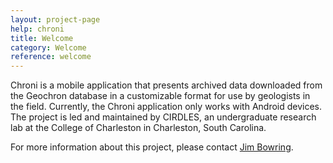 ```yaml
---
layout: project-page
help: chroni
title: Welcome
category: Welcome
reference: welcome
---
```


Chroni is a mobile application that presents archived data downloaded from the Geochron database in a customizable format for use by geologists in the field. Currently, the Chroni application only works with Android devices. The project is led and maintained by CIRDLES, an undergraduate research lab at the College of Charleston in Charleston, South Carolina. 

For more information about this project, please contact <a href="mailto:bowringj@cofc.edu?subject=CIRDLES">Jim Bowring</a>.
